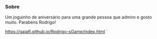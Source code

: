 
### Sobre

Um joguinho de aniversário para uma grande pessoa que admiro e gosto muito.
Parabéns Rodrigo!

https://gaiafl.github.io/Rodrigo-sGame/index.html `
